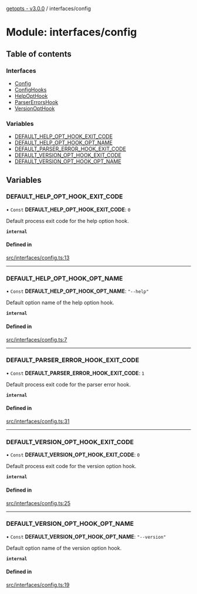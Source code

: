 [getopts - v3.0.0](../README.md) / interfaces/config

# Module: interfaces/config

## Table of contents

### Interfaces

- [Config](../interfaces/interfaces_config.Config.md)
- [ConfigHooks](../interfaces/interfaces_config.ConfigHooks.md)
- [HelpOptHook](../interfaces/interfaces_config.HelpOptHook.md)
- [ParserErrorsHook](../interfaces/interfaces_config.ParserErrorsHook.md)
- [VersionOptHook](../interfaces/interfaces_config.VersionOptHook.md)

### Variables

- [DEFAULT_HELP_OPT_HOOK_EXIT_CODE](interfaces_config.md#default_help_opt_hook_exit_code)
- [DEFAULT_HELP_OPT_HOOK_OPT_NAME](interfaces_config.md#default_help_opt_hook_opt_name)
- [DEFAULT_PARSER_ERROR_HOOK_EXIT_CODE](interfaces_config.md#default_parser_error_hook_exit_code)
- [DEFAULT_VERSION_OPT_HOOK_EXIT_CODE](interfaces_config.md#default_version_opt_hook_exit_code)
- [DEFAULT_VERSION_OPT_HOOK_OPT_NAME](interfaces_config.md#default_version_opt_hook_opt_name)

## Variables

### DEFAULT_HELP_OPT_HOOK_EXIT_CODE

• `Const` **DEFAULT_HELP_OPT_HOOK_EXIT_CODE**: `0`

Default process exit code for the help option hook.

**`internal`**

#### Defined in

[src/interfaces/config.ts:13](https://github.com/prasadrajandran/node-getopts/blob/43d0c83/src/interfaces/config.ts#L13)

---

### DEFAULT_HELP_OPT_HOOK_OPT_NAME

• `Const` **DEFAULT_HELP_OPT_HOOK_OPT_NAME**: `"--help"`

Default option name of the help option hook.

**`internal`**

#### Defined in

[src/interfaces/config.ts:7](https://github.com/prasadrajandran/node-getopts/blob/43d0c83/src/interfaces/config.ts#L7)

---

### DEFAULT_PARSER_ERROR_HOOK_EXIT_CODE

• `Const` **DEFAULT_PARSER_ERROR_HOOK_EXIT_CODE**: `1`

Default process exit code for the parser error hook.

**`internal`**

#### Defined in

[src/interfaces/config.ts:31](https://github.com/prasadrajandran/node-getopts/blob/43d0c83/src/interfaces/config.ts#L31)

---

### DEFAULT_VERSION_OPT_HOOK_EXIT_CODE

• `Const` **DEFAULT_VERSION_OPT_HOOK_EXIT_CODE**: `0`

Default process exit code for the version option hook.

**`internal`**

#### Defined in

[src/interfaces/config.ts:25](https://github.com/prasadrajandran/node-getopts/blob/43d0c83/src/interfaces/config.ts#L25)

---

### DEFAULT_VERSION_OPT_HOOK_OPT_NAME

• `Const` **DEFAULT_VERSION_OPT_HOOK_OPT_NAME**: `"--version"`

Default option name of the version option hook.

**`internal`**

#### Defined in

[src/interfaces/config.ts:19](https://github.com/prasadrajandran/node-getopts/blob/43d0c83/src/interfaces/config.ts#L19)
